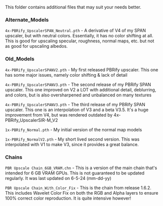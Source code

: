 This folder contains additional files that may suit your needs better.


### Alternate_Models

`4x-PBRify_UpscalerSPAN_Neutral.pth` - A derivative of V4 of my SPAN upscaler, but with neutral colors. Essentially, it has no color shifting at all. This is good for upscaling specular, roughness, normal maps, etc. but not as good for upscaling albedos.


### Old_Models

`4x-PBRify_UpscalerSPANV2.pth` - My first released PBRify upscaler. This one has some major issues, namely color shifting & lack of detail

`4x-PBRify_UpscalerSPANV3.pth` - The second release of my PBRify SPAN upscaler. This one improved on V2 a LOT with additional detail, deblurring, and colors, but is also oversharpened and unbalanced on many textures

`4x-PBRify_UpscalerSPANV3.pth` - The third release of my PBRify SPAN upscaler. This one is an interpolation of V3 and a beta V3.5. It's a huge improvement from V4, but was rendered outdated by 4x-PBRify_UpscalerSIR-M_V2

`1x-PBRify_Normal.pth` - My initial version of the normal map models

`1x-PBRify_NormalV2.pth` - My short lived second version. This was interpolated with V1 to make V3, since it provides a great balance.

### Chains

`PBR Upscale Chain_6GB_VRAM.chn` - This is a version of the main chain that's intended for 6 GB VRAM GPUs. This is not guaranteed to be updated regularly. It was last updated on 6-5-24 (mm-dd-yy)

`PBR Upscale Chain_With_Color_Fix` - This is the chain from release 1.6.2. This includes Wavelet Color Fix on both the RGB and Alpha layers to ensure 100% correct color reproduction. It is quite intensive however!
